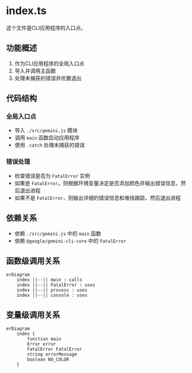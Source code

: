 # index.ts

这个文件是CLI应用程序的入口点。

## 功能概述

1. 作为CLI应用程序的全局入口点
2. 导入并调用主函数
3. 处理未捕获的错误并优雅退出

## 代码结构

### 全局入口点
- 导入 `./src/gemini.js` 模块
- 调用 `main` 函数启动应用程序
- 使用 `.catch` 处理未捕获的错误

### 错误处理
- 检查错误是否为 `FatalError` 实例
- 如果是 `FatalError`，则根据环境变量决定是否添加颜色并输出错误信息，然后退出进程
- 如果不是 `FatalError`，则输出详细的错误信息和堆栈跟踪，然后退出进程

## 依赖关系

- 依赖 `./src/gemini.js` 中的 `main` 函数
- 依赖 `@google/gemini-cli-core` 中的 `FatalError`

## 函数级调用关系

```mermaid
erDiagram
    index ||--|| main : calls
    index ||--|| FatalError : uses
    index ||--|| process : uses
    index ||--|| console : uses
```

## 变量级调用关系

```mermaid
erDiagram
    index {
        function main
        Error error
        FatalError FatalError
        string errorMessage
        boolean NO_COLOR
    }
```